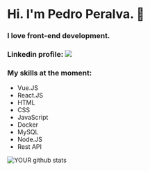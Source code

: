 # Hi. I'm Pedro Peralva. 👋

### I love front-end development.

### Linkedin profile: [<img src="https://img.shields.io/badge/linkedin-%230077B5.svg?&style=for-the-badge&logo=linkedin&logoColor=white" />](https://www.linkedin.com/in/pedro-peralva/)

### My skills at the moment:

- Vue.JS
- React.JS
- HTML
- CSS
- JavaScript
- Docker
- MySQL
- Node.JS
- Rest API


![YOUR github stats](https://github-readme-stats.vercel.app/api?username=pedroperalva)




<!--
**pedroperalva/pedroperalva** is a ✨ _special_ ✨ repository because its `README.md` (this file) appears on your GitHub profile.

Here are some ideas to get you started:

- 🔭 I’m currently working on ...
- 🌱 I’m currently learning ...
- 👯 I’m looking to collaborate on ...
- 🤔 I’m looking for help with ...
- 💬 Ask me about ...
- 📫 How to reach me: ...
- 😄 Pronouns: ...
- ⚡ Fun fact: ...
-->
